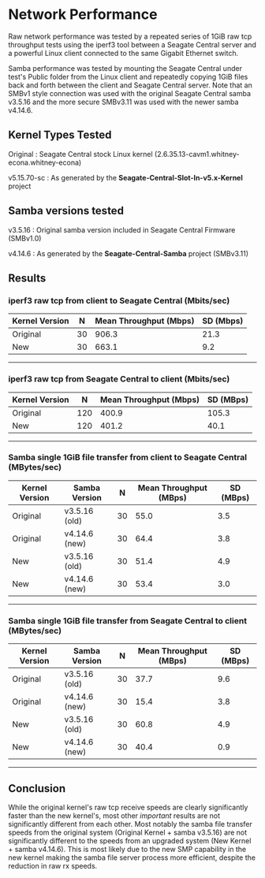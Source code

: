 # Network Performance
Raw network performance was tested by a repeated series of 1GiB raw tcp
throughput tests using the iperf3 tool between a Seagate Central server
and a powerful Linux client connected to the same Gigabit Ethernet switch.

Samba performance was tested by mounting the Seagate Central under test's Public 
folder from the Linux client and repeatedly copying 1GiB files back and forth
between the client and Seagate Central server. Note that an SMBv1 style connection
was used with the original Seagate Central samba v3.5.16 and the more secure
SMBv3.11 was used with the newer samba v4.14.6. 

## Kernel Types Tested
Original : Seagate Central stock Linux kernel (2.6.35.13-cavm1.whitney-econa.whitney-econa)

v5.15.70-sc : As generated by the **Seagate-Central-Slot-In-v5.x-Kernel** project

## Samba versions tested
v3.5.16 : Original samba version included in Seagate Central Firmware (SMBv1.0)

v4.14.6 : As generated by the **Seagate-Central-Samba** project (SMBv3.11)

## Results
### iperf3 raw tcp from client to Seagate Central (Mbits/sec)

| Kernel Version  |  N  | Mean Throughput (Mbps) | SD (Mbps) |
|-----------------|-----|------------------------|-----------|
| Original        |  30 |                  906.3 |      21.3 |  
| New             |  30 |                  663.1 |       9.2 |
--------------------------------------------------------------

### iperf3 raw tcp from Seagate Central to client (Mbits/sec)

| Kernel Version  |  N  | Mean Throughput (Mbps) | SD (MBps) |
|-----------------|-----|------------------------|-----------|
| Original        | 120 |                  400.9 |     105.3 |  
| New             | 120 |                  401.2 |      40.1 |
--------------------------------------------------------------

### Samba single 1GiB file transfer from client to Seagate Central (MBytes/sec)

| Kernel Version  | Samba Version |  N  | Mean Throughput (MBps) | SD (MBps) |
|-----------------|---------------|-----|------------------------|-----------|
| Original        | v3.5.16 (old) |  30 |                   55.0 |       3.5 |  
| Original        | v4.14.6 (new) |  30 |                   64.4 |       3.8 |
| New             | v3.5.16 (old) |  30 |                   51.4 |       4.9 |  
| New             | v4.14.6 (new) |  30 |                   53.4 |       3.0 |
------------------------------------------------------------------------------

### Samba single 1GiB file transfer from Seagate Central to client (MBytes/sec)

| Kernel Version  | Samba Version |  N  | Mean Throughput (MBps) | SD (MBps) |
|-----------------|---------------|-----|------------------------|-----------|
| Original        | v3.5.16 (old) |  30 |                   37.7 |       9.6 |  
| Original        | v4.14.6 (new) |  30 |                   15.4 |       3.8 |  
| New             | v3.5.16 (old) |  30 |                   60.8 |       4.9 |  
| New             | v4.14.6 (new) |  30 |                   40.4 |       0.9 |
------------------------------------------------------------------------------

## Conclusion
While the original kernel's raw tcp receive speeds are clearly significantly faster
than the new kernel's, most other *important* results are not significantly
different from each other. Most notably the samba file transfer speeds from the
original system (Original Kernel + samba v3.5.16) are not significantly different
to the speeds from an upgraded system (New Kernel + samba v4.14.6). This is most 
likely due to the new SMP capability in the new kernel making the samba file server
process more efficient, despite the reduction in raw rx speeds.



